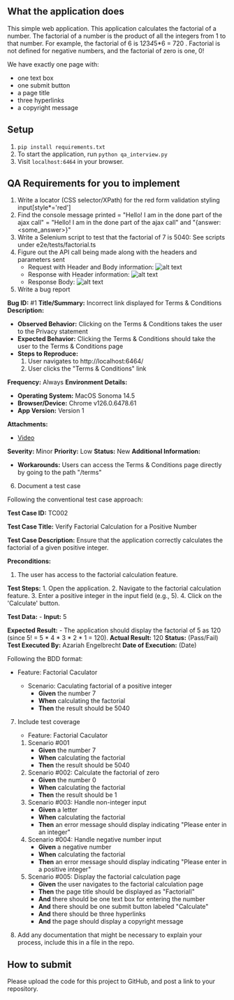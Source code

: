 ## What the application does

This simple web application. This application calculates the factorial of a number.
The factorial of a number is the product of all the integers from 1 to that number. For example, the factorial of 6 is 1*2*3*4*5*6 = 720 . Factorial is not defined for negative numbers, and the factorial of zero is one, 0!

We have exactly one page with:

* one text box 
* one submit button
* a page title 
* three hyperlinks 
* a copyright message

## Setup

1. `pip install requirements.txt`
2. To start the application, run `python qa_interview.py` 
3. Visit `localhost:6464` in your browser.

## QA Requirements for you to implement

1. Write a locator (CSS selector/XPath) for the red form validation styling
    input[style*='red']
2. Find the console message printed = "Hello! I am in the done part of the ajax call"
    = "Hello! I am in the done part of the ajax call" and "{answer: <some_answer>}"
3. Write a Selenium script to test that the factorial of 7 is 5040: See scripts under e2e/tests/factorial.ts
4. Figure out the API call being made along with the headers and parameters sent
    * Request with Header and Body information: ![alt text](image.png)
    * Response with Header information: ![alt text](image-1.png)
    * Response Body: ![alt text](image-2.png)
5. Write a bug report

**Bug ID:** #1
**Title/Summary:** Incorrect link displayed for Terms & Conditions
**Description:** 
 - **Observed Behavior:** Clicking on the Terms & Conditions takes the user to the Privacy statement
 - **Expected Behavior:** Clicking the Terms & Conditions should take the user to the Terms & Conditions page
 - **Steps to Reproduce:** 
	 1. User navigates to http://localhost:6464/
	 1. User clicks the "Terms & Conditions" link

**Frequency:** Always
**Environment Details:** 
 - **Operating System:** MacOS Sonoma 14.5
 - **Browser/Device:** Chrome v126.0.6478.61
 - **App Version:** Version 1

**Attachments:** 
 - [Video](video.mov)

**Severity:** Minor
**Priority:** Low
**Status:** New 
**Additional Information:** 
 - **Workarounds:** Users can access the Terms & Conditions page directly by going to the path "/terms"

6. Document a test case

Following the conventional test case approach:

 **Test Case ID:** TC002 
 
 **Test Case Title:** Verify Factorial Calculation for a Positive Number 
 
 **Test Case Description:** Ensure that the application correctly calculates the factorial of a given positive integer. 
 
 **Preconditions:** 
 1. The user has access to the factorial calculation feature. 

**Test Steps:** 
	1. Open the application. 
	2. Navigate to the factorial calculation feature. 
	3. Enter a positive integer in the input field (e.g., 5). 
	4. Click on the 'Calculate' button. 

**Test Data:** 
	- **Input:** 5 

**Expected Result:** - The application should display the factorial of 5 as 120 (since 5! = 5 * 4 * 3 * 2 * 1 = 120). **Actual Result:** 120
**Status:** (Pass/Fail)
**Test Executed By:** Azariah Engelbrecht
**Date of Execution:** (Date)


Following the BDD format:

- Feature: Factorial Caculator

    - Scenario: Caculating factorial of a positive integer
        - **Given** the number 7
        - **When** calculating the factorial
        - **Then** the result should be 5040

7. Include test coverage

    - Feature: Factorial Caculator
    1. Scenario #001
        - **Given** the number 7
        - **When** calculating the factorial
        - **Then** the result should be 5040
    1. Scenario #002: Calculate the factorial of zero
        - **Given** the number 0
        - **When** calculating the factorial
        - **Then** the result should be 1
    1. Scenario #003: Handle non-integer input
        - **Given** a letter
        - **When** calculating the factorial
        - **Then** an error message should display indicating "Please enter in an integer"
    1. Scenario #004: Handle negative number input
        - **Given** a negative number
        - **When** calculating the factorial
        - **Then** an error message should display indicating "Please enter in a positive integer"
    1. Scenario #005: Display the factorial calculation page
        - **Given** the user navigates to the factorial calculation page  
        - **Then** the page title should be displayed as "Factoriall"  
        - **And** there should be one text box for entering the number  
        - **And** there should be one submit button labeled "Calculate"  
        - **And** there should be three hyperlinks  
        - **And** the page should display a copyright message  

8. Add any documentation that might be necessary to explain your process, include this in a file in the repo.


## How to submit

Please upload the code for this project to GitHub, and post a link to your repository.
